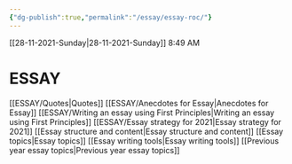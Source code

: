 ```yaml
---
{"dg-publish":true,"permalink":"/essay/essay-roc/"}
---
```


[[28-11-2021-Sunday\|28-11-2021-Sunday]]  8:49 AM

# ESSAY
[[ESSAY/Quotes\|Quotes]]
[[ESSAY/Anecdotes for Essay\|Anecdotes for Essay]]
[[ESSAY/Writing an essay using First Principles\|Writing an essay using First Principles]]
[[ESSAY/Essay strategy for 2021\|Essay strategy for 2021]]
[[Essay structure and content\|Essay structure and content]]
[[Essay topics\|Essay topics]]
[[Essay writing tools\|Essay writing tools]]
[[Previous year essay topics\|Previous year essay topics]]

